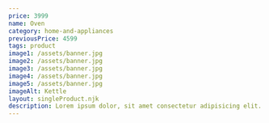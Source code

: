 ```yaml
---
price: 3999
name: Oven
category: home-and-appliances
previousPrice: 4599
tags: product
image1: /assets/banner.jpg
image2: /assets/banner.jpg
image3: /assets/banner.jpg
image4: /assets/banner.jpg
image5: /assets/banner.jpg
imageAlt: Kettle
layout: singleProduct.njk
description: Lorem ipsum dolor, sit amet consectetur adipisicing elit. Adipisci, sint aut. Est explicabo voluptatibus doloribus, cumque praesentium, similique debitis aliquam minima corporis reprehenderit doloremque asperiores! Illum sit debitis accusamus fugiat?
---
```

